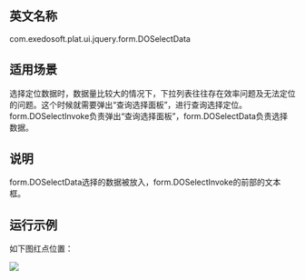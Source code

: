 ## 英文名称 ##

com.exedosoft.plat.ui.jquery.form.DOSelectData

## 适用场景 ##

选择定位数据时，数据量比较大的情况下，下拉列表往往存在效率问题及无法定位的问题。这个时候就需要弹出“查询选择面板”，进行查询选择定位。 form.DOSelectInvoke负责弹出“查询选择面板”，form.DOSelectData负责选择数据。

## 说明 ##

form.DOSelectData选择的数据被放入，form.DOSelectInvoke的前部的文本框。

## 运行示例 ##

如下图红点位置：

<img src='http://eeplat.googlecode.com/files/c_selectdata.png' />